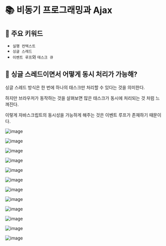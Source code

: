 # 📚 비동기 프로그래밍과 Ajax

## 🎀 주요 키워드
- `실행 컨텍스트`
- `싱글 스레드`
- `이벤트 루프`와 `태스크 큐`

## 🎀 싱글 스레드이면서 어떻게 동시 처리가 가능해?

싱글 스레드 방식은 한 번에 하나의 태스크만 처리할 수 있다는 것을 의미한다.

하지만 브라우저가 동작하는 것을 살펴보면 많은 태스크가 동시에 처리되는 것 처럼 느껴진다.

이렇게 자바스크립트의 동시성을 가능하게 해주는 것은 이벤트 루프가 존재하기 때문이다.

![image](https://github.com/mingzzi96/js-deep-dive-study/assets/134386378/ce5cd44d-1683-4925-80e0-3765da9f62ec)


![image](https://github.com/mingzzi96/js-deep-dive-study/assets/134386378/3f5f6675-3a80-4e5c-949f-042ebe0aba00)


![image](https://github.com/mingzzi96/js-deep-dive-study/assets/134386378/822ae534-536b-42c6-9b0e-817cc157a807)


![image](https://github.com/mingzzi96/js-deep-dive-study/assets/134386378/bd6c0a92-656c-4a1e-a17c-ff89b9d982a8)


![image](https://github.com/mingzzi96/js-deep-dive-study/assets/134386378/b0eb8ddd-8302-4f1e-94c9-bda996512831)


![image](https://github.com/mingzzi96/js-deep-dive-study/assets/134386378/dbf875c2-e291-4f60-bab7-37464924e579)


![image](https://github.com/mingzzi96/js-deep-dive-study/assets/134386378/94aec32d-af0d-4906-9602-201ac833c91a)


![image](https://github.com/mingzzi96/js-deep-dive-study/assets/134386378/7f979907-af17-4a7d-9c36-137a08793168)


![image](https://github.com/mingzzi96/js-deep-dive-study/assets/134386378/256f5dbb-7b48-45d3-9559-981392d3ddf7)


![image](https://github.com/mingzzi96/js-deep-dive-study/assets/134386378/5ff85b9f-58f5-474b-a9db-fd841b2a25a1)


![image](https://github.com/mingzzi96/js-deep-dive-study/assets/134386378/f35ad208-087e-41dc-87f4-a6bd3c3cb96c)


![image](https://github.com/mingzzi96/js-deep-dive-study/assets/134386378/3afaaf64-a831-45c8-9b9a-eaa9504cc2a7)




